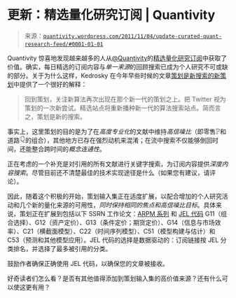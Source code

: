 <!--yml

category: 未分类

date: 2024-05-18 13:46:57

-->

# 更新：精选量化研究订阅 | Quantivity

> 来源：[`quantivity.wordpress.com/2011/11/04/update-curated-quant-research-feed/#0001-01-01`](https://quantivity.wordpress.com/2011/11/04/update-curated-quant-research-feed/#0001-01-01)

Quantivity 惊喜地发现越来越多的人从[@Quantivity](http://twitter.com/quantivity)的[精选量化研究订阅](https://quantivity.wordpress.com/2011/07/28/curated-research-feed/)中获取了价值。确实，每日精选的订阅内容与*单一来源*的回顾搜索已成为个人研究不可或缺的部分。关于为什么这样，Kedrosky 在今年早些时候的文章[策划是新搜索的新策划](http://paul.kedrosky.com/archives/2011/01/curation_is_the.html)中提供了一个很好的解释：

> 回到策划，关注新算法再次出现在那个新一代的策划之上。把 Twitter 视为策划的一次新尝试。精选站点将重新播种新一代的算法搜索站点。简而言之，策划是新的搜索。

事实上，这里策划的目的是为了在*高度专业化*的文献中维持*高信噪比*（即零售![\mathbb{P}](img/f2d0e071de256bbddee88d21a6582414.png)和道路![\mathbb{Q}](img/969ce5c634b2b4963929a6476f8ccc63.png)的组合），其他地方已存在强烈动机来混淆；在流中搜索不仅能够倒回时间，还能整合跨时间的*概念连通性*。

正在考虑的一个补充是对引用的所有文献进行关键字搜索，为订阅内容提供*深度内容搜索*。尽管目前还不清楚最佳的技术实现途径是什么（如果您有建议，请评论）。

因此，随着这个积极的开始，策划输入集正在适度扩展，以配合增加的个人研究活动和几个新的量化来源的可用性，*同时保持相同的焦点和高信噪比目标*。具体来说，策划正在扩展到包括以下 SSRN 工作论文：[ARPM 系列](http://papers.ssrn.com/sol3/JELJOUR_Results.cfm?form_name=journalbrowse&journal_id=1681611) 和 [JEL 代码](http://www.aeaweb.org/jel/jel_class_system.php) G11（组合选择）、G12（资产定价）、G13（条件定价；期货定价）、G14（信息与市场效率）、C21（横截面模型）、C22（时间序列模型）、C51（模型构建与估计）和 C53（预测和其他模型应用）。JEL 代码的选择是数据驱动的：订阅链接按 JEL 分类排名，并选择了最多被引用的分类。

鼓励作者确保正确使用 JEL 代码，以确保您的文章被接收。

好奇读者们怎么看？是否有其他值得添加到策划输入集的高价值来源？还有什么可以使这更有用？
